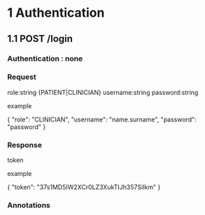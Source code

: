 # 1 Authentication

## 1.1 POST /login

### Authentication : none

### Request
role:string {PATIENT|CLINICIAN}
username:string
password:string

example

{
    "role": "CLINICIAN",
	"username": "name.surname",
	"password": "password"
}

### Response
token

example

{
	"token": "37s1MD5IW2XCr0LZ3XukTIJh357SiIkm"
}


### Annotations
